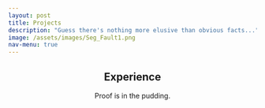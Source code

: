 ```yaml
---
layout: post
title: Projects
description: "Guess there's nothing more elusive than obvious facts..."
image: /assets/images/Seg_Fault1.png
nav-menu: true
---
```


<!-- Main -->
<div id="main" class="alt">

<!-- One -->
<section id="one">
	<div class="inner">
		<header class="major">
			<h1>Experience</h1>


Proof is in the pudding.
